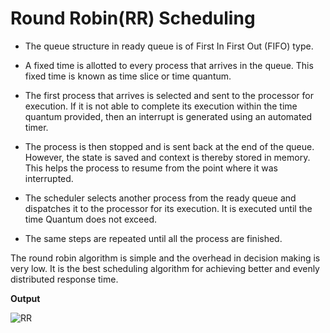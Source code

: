 # Round Robin(RR) Scheduling
- The queue structure in ready queue is of First In First Out (FIFO) type.

- A fixed time is allotted to every process that arrives in the queue. This fixed time is known as time slice or time quantum.

- The first process that arrives is selected and sent to the processor for execution. If it is not able to complete its execution within the time quantum provided, then an interrupt is generated using an automated timer.

- The process is then stopped and is sent back at the end of the queue. However, the state is saved and context is thereby stored in memory. This helps the process to resume from the point where it was interrupted.

- The scheduler selects another process from the ready queue and dispatches it to the processor for its execution. It is executed until the time Quantum does not exceed.

- The same steps are repeated until all the process are finished.

The round robin algorithm is simple and the overhead in decision making is very low. It is the best scheduling algorithm for achieving better and evenly distributed response time.

**Output**

![RR](https://user-images.githubusercontent.com/37344605/58371756-f57b3f00-7f35-11e9-8870-addd7a9d9989.png)
